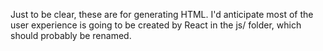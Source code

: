 Just to be clear, these are for generating HTML. I'd anticipate most of the user experience is going to be created by React in the js/ folder, which should probably be renamed.
